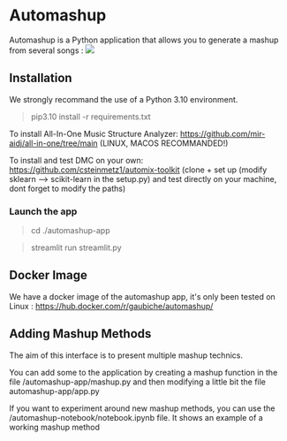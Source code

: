 # Automashup

Automashup is a Python application that allows you to generate a mashup from several songs :
![](https://github.com/huyhoangpjn/AutoMashup/blob/main/app.gif)

## Installation

We strongly recommand the use of a Python 3.10 environment.

> pip3.10 install -r requirements.txt

To install All-In-One Music Structure Analyzer: https://github.com/mir-aidj/all-in-one/tree/main (LINUX, MACOS RECOMMANDED!)

To install and test DMC on your own: https://github.com/csteinmetz1/automix-toolkit (clone + set up (modify sklearn --> scikit-learn in the setup.py) and test directly on your machine, dont forget to modify the paths)

### Launch the app

> cd ./automashup-app

> streamlit run streamlit.py

## Docker Image

We have a docker image of the automashup app, it's only been tested on Linux :
https://hub.docker.com/r/gaubiche/automashup/

## Adding Mashup Methods

The aim of this interface is to present multiple mashup technics.

You can add some to the application by creating a mashup function in the file /automashup-app/mashup.py and then modifying a little bit the file automashup-app/app.py

If you want to experiment around new mashup methods, you can use the /automashup-notebook/notebook.ipynb file. It shows an example of a working mashup method
